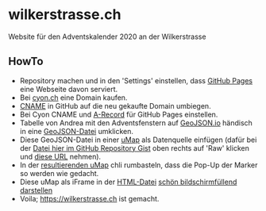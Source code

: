 # wilkerstrasse.ch

Website für den Adventskalender 2020 an der Wilkerstrasse

## HowTo

- Repository machen und in den 'Settings' einstellen, dass [GitHub Pages](https://pages.github.com) eine Webseite davon serviert.
- Bei [cyon.ch](https://www.cyon.ch/domains/) eine Domain kaufen.
- [CNAME](CNAME) in GitHub auf die neu gekaufte Domain umbiegen.
- Bei Cyon CNAME und [A-Record](https://docs.github.com/en/free-pro-team@latest/github/working-with-github-pages/managing-a-custom-domain-for-your-github-pages-site#configuring-an-apex-domain) für GitHub Pages einstellen.
- Tabelle von Andrea mit den Adventsfenstern auf [GeoJSON.io](http://geojson.io) händisch in eine [GeoJSON-Datei](https://git.io/JkdqT) umklicken.
- Diese GeoJSON-Datei in einer [uMap](https://wiki.openstreetmap.org/wiki/DE:UMap) als Datenquelle einfügen (dafür bei der [Datei hier im GitHub Repository Gist](https://github.com/habi/wilkerstrasse.ch/blob/main/adventsfenster.geojson) oben rechts auf 'Raw' klicken und [diese URL](https://raw.githubusercontent.com/habi/wilkerstrasse.ch/main/adventsfenster.geojson) nehmen).
- In der [resultierenden uMap](http://umap.osm.ch/m/3161/) chli rumbasteln, dass die Pop-Up der Marker so werden wie gedacht.
- Diese uMap als iFrame in der [HTML-Datei](index.html) [schön bildschirmfüllend darstellen](https://stackoverflow.com/a/27832759/323100)
- Voila; https://wilkerstrasse.ch ist gemacht.
